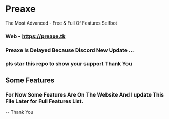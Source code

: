 # Preaxe
The Most Advanced - Free &amp; Full Of Features Selfbot

### Web - https://preaxe.tk

### Preaxe Is Delayed Because Discord New Update ...
### pls star this repo to show your support Thank You

## Some Features 
### For Now Some Features Are On The Website And I update This File Later for Full Features List.

 -- Thank You
